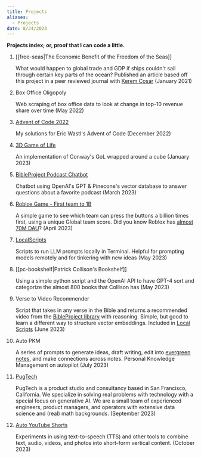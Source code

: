 ```yaml
---
title: Projects
aliases:
  - Projects
date: 8/24/2023
---
```

**Projects index; or, proof that I can code a little.**

1. [[free-seas|The Economic Benefit of the Freedom of the Seas]]
   
    What would happen to global trade and GDP if ships couldn't sail through certain key parts of the ocean? Published an article based off this project in a peer reviewed journal with [Kerem Cosar](http://www.keremcosar.com/index.html) (January 2021)
    
2. Box Office Oligopoly  
   
    Web scraping of box office data to look at change in top-10 revenue share over time (May 2022)
    
3. [Advent of Code 2022](https://github.com/ben-d-t/archive/tree/main/adventofcode2022)
   
    My solutions for Eric Wastl's Advent of Code (December 2022)
    
4. [3D Game of Life](https://ben-d-t.github.io/archive/3d-game-of-life)
   
    An implementation of Conway's GoL wrapped around a cube (January 2023)
    
5. [BibleProject Podcast Chatbot](http://ben-d-t.github.io/bp-podcast-chatbot/)  
   
    Chatbot using OpenAI's GPT & Pinecone's vector database to answer questions about a favorite podcast (March 2023)
    
6. [Roblox Game - First team to 1B](https://www.roblox.com/games/12922290087/First-team-to-1B-wins)  
   
    A simple game to see which team can press the buttons a billion times first, using a unique Global team score. Did you know Roblox has [almost 70M DAU](https://ir.roblox.com/news/news-details/2023/Roblox-Reports-February-2023-Key-Metrics/default.aspx)? (April 2023)
    
7. [LocalScripts](https://github.com/ben-d-t/LocalScripts)  
   
    Scripts to run LLM prompts locally in Terminal. Helpful for prompting models remotely and for tinkering with new ideas (May 2023)
    
8. [[pc-bookshelf|Patrick Collison's Bookshelf]]
   
    Using a simple python script and the OpenAI API to have GPT-4 sort and categorize the almost 800 books that Collison has (May 2023)
    
9. Verse to Video Recommender  
   
    Script that takes in any verse in the Bible and returns a recommended video from the [BibleProject library](https://bibleproject.com/explore/) with reasoning. Simple, but good to learn a different way to structure vector embeddings. Included in [Local Scripts](https://github.com/ben-d-t/LocalScripts) (June 2023)
    
10. Auto PKM  
    
    A series of prompts to generate ideas, draft writing, edit into [evergreen notes](https://notes.andymatuschak.org/Evergreen_notes), and make connections across notes. Personal Knowledge Management on autopilot (July 2023)

11. [PugTech](https://pugtech.co/about/)
    
    PugTech is a product studio and consultancy based in San Francisco, California. We specialize in solving real problems with technology with a special focus on generative AI. We are a small team of experienced engineers, product managers, and operators with extensive data science and (real) math backgrounds. (September 2023)

12. [Auto YouTube Shorts](https://www.youtube.com/channel/UCS5a3v3H121N-48QebGtDVg)
    
    Experiments in using text-to-speech (TTS) and other tools to combine text, audio, videos, and photos into short-form vertical content. (October 2023)